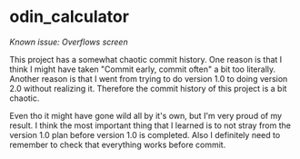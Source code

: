 # odin_calculator

_Known issue: Overflows screen_

This project has a somewhat chaotic commit history. One reason is that I think I might have taken "Commit early, commit often" a bit too literally. Another reason is that I went from trying to do version 1.0 to doing version 2.0 without realizing it. Therefore the commit history of this project is a bit chaotic.

Even tho it might have gone wild all by it's own, but I'm very proud of my result. I think the most important thing that I learned is to not stray from the version 1.0 plan before version 1.0 is completed. Also I definitely need to remember to check that everything works before commit.
